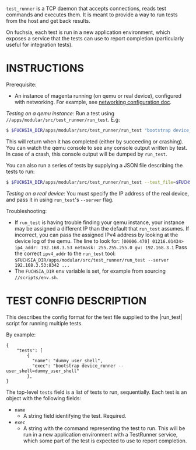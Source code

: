 `test_runner` is a TCP daemon that accepts connections, reads test commands and
executes them. It is meant to provide a way to run tests from the host and get
back results.

On fuchsia, each test is run in a new application environment, which exposes a
service that the tests can use to report completion (particularly useful for
integration tests).

INSTRUCTIONS
============

Prerequisite:
- An instance of magenta running (on qemu or real device), configured with networking. For
  example, see [networking configuration
  doc](https://fuchsia.googlesource.com/magenta/+/HEAD/docs/qemu.md#Enabling-Networking-under-QEMU-x86_64-only).

*Testing on a qemu instance:*
Run a test using `//apps/modular/src/test_runner/run_test`. E.g:

```sh
$ $FUCHSIA_DIR/apps/modular/src/test_runner/run_test "bootstrap device_runner --user_shell=dummy_user_shell"
```

This will return when it has completed (either by succeeding or crashing). You
can watch the qemu console to see any console output written by test. In case of
a crash, this console output will be dumped by `run_test`.

You can also run a series of tests by supplying a JSON file describing the tests to run:
```sh
$ $FUCHSIA_DIR/apps/modular/src/test_runner/run_test --test_file=$FUCHSIA_DIR/apps/modular/tests/modular_tests.json
```

*Testing on a real device:*
You must specify the IP address of the real device, and pass it in using
`run_test`'s `--server` flag.

Troubleshooting:
- If `run_test` is having trouble finding your qemu instance, your instance may
  be assigned a different IP than the default that `run_test` assumes. If
  incorrect, you can pass the assigned IPv4 address by looking at the device log
  of the qemu. The line to look for:
``` [00006.470] 01216.01434> ip4_addr: 192.168.3.53 netmask: 255.255.255.0 gw: 192.168.3.1 ```
  Pass the correct `ipv4_addr` to the `run_test` tool:
``` $FUCHSIA_DIR/apps/modular/src/test_runner/run_test --server 192.168.3.53:8342 ... ```
- The `FUCHSIA_DIR` env variable is set, for example from sourcing `//scripts/env.sh`.

TEST CONFIG DESCRIPTION
=======================

This describes the config format for the test file supplied to the |run_test|
script for running multiple tests.

By example:

```
{
    "tests": [
        {
          "name": "dummy_user_shell",
          "exec": "bootstrap device_runner --user_shell=dummy_user_shell"
        },
}
```

The top-level `tests` field is a list of tests to run, sequentially.
Each test is an object with the following fields:
- `name`
  - A string field identifying the test. Required.
- `exec`
  - A string with the command representing the test to run. This will be run in
    a new application environment with a TestRunner service, which some part of
    the test is expected to use to report completion.
